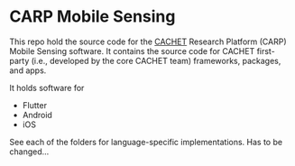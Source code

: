 # CARP Mobile Sensing

This repo hold the source code for the [CACHET](http://www.cachet.dk/) Research Platform (CARP) Mobile Sensing software.
It contains the source code for CACHET first-party (i.e., developed by the core CACHET team) frameworks, packages, and apps.

It holds software for

* Flutter
* Android
* iOS

See each of the folders for language-specific implementations.
Has to be changed...